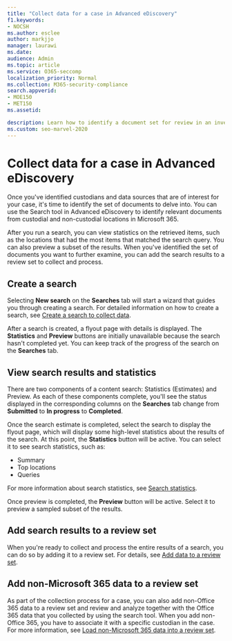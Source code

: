 ```yaml
---
title: "Collect data for a case in Advanced eDiscovery"
f1.keywords:
- NOCSH
ms.author: esclee
author: markjjo
manager: laurawi
ms.date: 
audience: Admin
ms.topic: article
ms.service: O365-seccomp
localization_priority: Normal
ms.collection: M365-security-compliance 
search.appverid: 
- MOE150
- MET150
ms.assetid: 

description: Learn how to identify a document set for review in an investigation using the Search tool in Advanced eDiscovery.
ms.custom: seo-marvel-2020
---
```


# Collect data for a case in Advanced eDiscovery

Once you've identified custodians and data sources that are of interest for your case, it's time to identify the set of documents to delve into. You can use the Search tool in Advanced eDiscovery to identify relevant documents from custodial and non-custodial locations in Microsoft 365.

After you run a search, you can view statistics on the retrieved items, such as the locations that had the most items that matched the search query. You can also preview a subset of the results. When you've identified the set of documents you want to further examine, you can add the search results to a review set to collect and process.

## Create a search

Selecting **New search** on the **Searches** tab will start a wizard that guides you through creating a search. For detailed information on how to create a search, see [Create a search to collect data](create-search-to-collect-data.md).

After a search is created, a flyout page with details is displayed. The **Statistics** and **Preview** buttons are initially unavailable because the search hasn't completed yet. You can keep track of the progress of the search on the **Searches** tab.

## View search results and statistics

There are two components of a content search: Statistics (Estimates) and Preview. As each of these components complete, you'll see the status displayed in the corresponding columns on the **Searches** tab change from **Submitted** to **In progress** to **Completed**.

Once the search estimate is completed, select the search to display the flyout page, which will display some high-level statistics about the results of the search. At this point, the **Statistics** button will be active. You can select it to see search statistics, such as:

- Summary
- Top locations
- Queries

For more information about search statistics, see [Search statistics](search-statistics.md).

Once preview is completed, the **Preview** button will be active. Select it to preview a sampled subset of the results.

## Add search results to a review set

When you're ready to collect and process the entire results of a search, you can do so by adding it to a review set. For details, see [Add data to a review set](add-data-to-review-set.md).

## Add non-Microsoft 365 data to a review set

As part of the collection process for a case, you can also add non-Office 365 data to a review set and review and analyze together with the Office 365 data that you collected by using the search tool. When you add non-Office 365, you have to associate it with a specific custodian in the case. For more information, see [Load non-Microsoft 365 data into a review set](load-non-Office-365-data-into-a-review-set.md).

